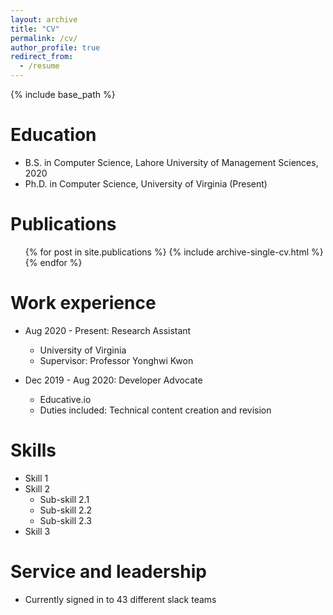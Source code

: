 ```yaml
---
layout: archive
title: "CV"
permalink: /cv/
author_profile: true
redirect_from:
  - /resume
---
```


{% include base_path %}

Education
======
* B.S. in Computer Science, Lahore University of Management Sciences, 2020
* Ph.D. in Computer Science, University of Virginia (Present)

Publications
======
  <ul>{% for post in site.publications %}
    {% include archive-single-cv.html %}
  {% endfor %}</ul>

Work experience
======
* Aug 2020 - Present: Research Assistant
  * University of Virginia
  * Supervisor: Professor Yonghwi Kwon

* Dec 2019 - Aug 2020: Developer Advocate
  * Educative.io
  * Duties included: Technical content creation and revision
  
Skills
======
* Skill 1
* Skill 2
  * Sub-skill 2.1
  * Sub-skill 2.2
  * Sub-skill 2.3
* Skill 3


Service and leadership
======
* Currently signed in to 43 different slack teams
